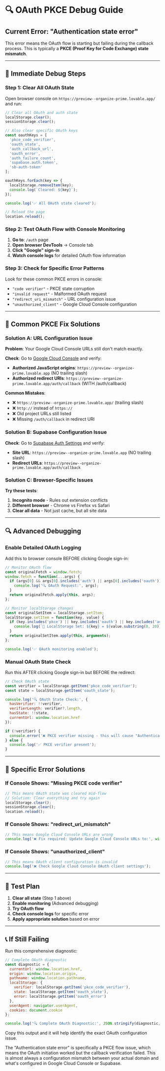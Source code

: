 # 🔍 OAuth PKCE Debug Guide

## **Current Error: "Authentication state error"**

This error means the OAuth flow is starting but failing during the callback process. This is typically a **PKCE (Proof Key for Code Exchange) state mismatch**.

---

## **🚨 Immediate Debug Steps**

### **Step 1: Clear All OAuth State**
Open browser console on `https://preview--organize-prime.lovable.app/` and run:

```javascript
// Clear all OAuth and auth state
localStorage.clear();
sessionStorage.clear();

// Also clear specific OAuth keys
const oauthKeys = [
  'pkce_code_verifier',
  'oauth_state', 
  'auth_callback_url',
  'oauth_error',
  'auth_failure_count',
  'supabase.auth.token',
  'sb-auth-token'
];

oauthKeys.forEach(key => {
  localStorage.removeItem(key);
  console.log(`Cleared: ${key}`);
});

console.log('✅ All OAuth state cleared');

// Reload the page
location.reload();
```

### **Step 2: Test OAuth Flow with Console Monitoring**

1. **Go to**: `/auth` page
2. **Open browser DevTools** → Console tab
3. **Click "Google" sign-in**
4. **Watch console logs** for detailed OAuth flow information

### **Step 3: Check for Specific Error Patterns**

Look for these common PKCE errors in console:
- `"code verifier"` - PKCE state corruption
- `"invalid request"` - Malformed OAuth request
- `"redirect_uri_mismatch"` - URL configuration issue
- `"unauthorized_client"` - Google Cloud Console configuration

---

## **🔧 Common PKCE Fix Solutions**

### **Solution A: URL Configuration Issue**

**Problem**: Your Google Cloud Console URLs still don't match exactly.

**Check**: Go to [Google Cloud Console](https://console.cloud.google.com/apis/credentials) and verify:
- **Authorized JavaScript origins**: `https://preview--organize-prime.lovable.app` (NO trailing slash)
- **Authorized redirect URIs**: `https://preview--organize-prime.lovable.app/auth/callback` (WITH /auth/callback)

**Common Mistakes**:
- ❌ `https://preview--organize-prime.lovable.app/` (trailing slash)
- ❌ `http://` instead of `https://`
- ❌ Old project URLs still listed
- ❌ Missing `/auth/callback` in redirect URI

### **Solution B: Supabase Configuration Issue**

**Check**: Go to [Supabase Auth Settings](https://supabase.com/dashboard/project/cjwgfoingscquolnfkhh/auth/url-configuration) and verify:
- **Site URL**: `https://preview--organize-prime.lovable.app` (NO trailing slash)
- **Redirect URLs**: `https://preview--organize-prime.lovable.app/auth/callback`

### **Solution C: Browser-Specific Issues**

**Try these tests**:
1. **Incognito mode** - Rules out extension conflicts
2. **Different browser** - Chrome vs Firefox vs Safari
3. **Clear all data** - Not just cache, but all site data

---

## **🔍 Advanced Debugging**

### **Enable Detailed OAuth Logging**

Add this to browser console BEFORE clicking Google sign-in:

```javascript
// Monitor OAuth flow
const originalFetch = window.fetch;
window.fetch = function(...args) {
  if (args[0] && args[0].includes('auth') || args[0].includes('oauth')) {
    console.log('🔍 OAuth Request:', args);
  }
  return originalFetch.apply(this, args);
};

// Monitor localStorage changes
const originalSetItem = localStorage.setItem;
localStorage.setItem = function(key, value) {
  if (key.includes('pkce') || key.includes('oauth') || key.includes('auth')) {
    console.log(`🔑 LocalStorage Set: ${key} = ${value.substring(0, 20)}...`);
  }
  return originalSetItem.apply(this, arguments);
};

console.log('✅ OAuth monitoring enabled');
```

### **Manual OAuth State Check**

Run this AFTER clicking Google sign-in but BEFORE the redirect:

```javascript
// Check OAuth state
const verifier = localStorage.getItem('pkce_code_verifier');
const state = localStorage.getItem('oauth_state');

console.log('🔍 OAuth State Check:', {
  hasVerifier: !!verifier,
  verifierLength: verifier?.length,
  hasState: !!state,
  currentUrl: window.location.href
});

if (!verifier) {
  console.error('❌ PKCE verifier missing - this will cause "Authentication state error"');
} else {
  console.log('✅ PKCE verifier present');
}
```

---

## **🎯 Specific Error Solutions**

### **If Console Shows: "Missing PKCE code verifier"**
```javascript
// This means OAuth state was cleared mid-flow
// Solution: Clear everything and try again
localStorage.clear();
sessionStorage.clear();
location.reload();
```

### **If Console Shows: "redirect_uri_mismatch"**
```javascript
// This means Google Cloud Console URLs are wrong
console.log('❌ Fix required: Update Google Cloud Console URLs to:', window.location.origin);
```

### **If Console Shows: "unauthorized_client"**
```javascript
// This means OAuth client configuration is invalid
console.log('❌ Check Google Cloud Console OAuth client settings');
```

---

## **🚀 Test Plan**

1. **Clear all state** (Step 1 above)
2. **Enable monitoring** (Advanced debugging)
3. **Try OAuth flow**
4. **Check console logs** for specific error
5. **Apply appropriate solution** based on error

---

## **📞 If Still Failing**

Run this comprehensive diagnostic:

```javascript
// Complete OAuth diagnostic
const diagnostic = {
  currentUrl: window.location.href,
  origin: window.location.origin,
  pathname: window.location.pathname,
  localStorage: {
    verifier: localStorage.getItem('pkce_code_verifier'),
    state: localStorage.getItem('oauth_state'),
    error: localStorage.getItem('oauth_error')
  },
  userAgent: navigator.userAgent,
  cookies: document.cookie
};

console.log('🔍 Complete OAuth Diagnostic:', JSON.stringify(diagnostic, null, 2));
```

Copy this output and it will help identify the exact OAuth configuration issue.

The "Authentication state error" is specifically a PKCE flow issue, which means the OAuth initiation worked but the callback verification failed. This is almost always a configuration mismatch between your actual domain and what's configured in Google Cloud Console or Supabase.
